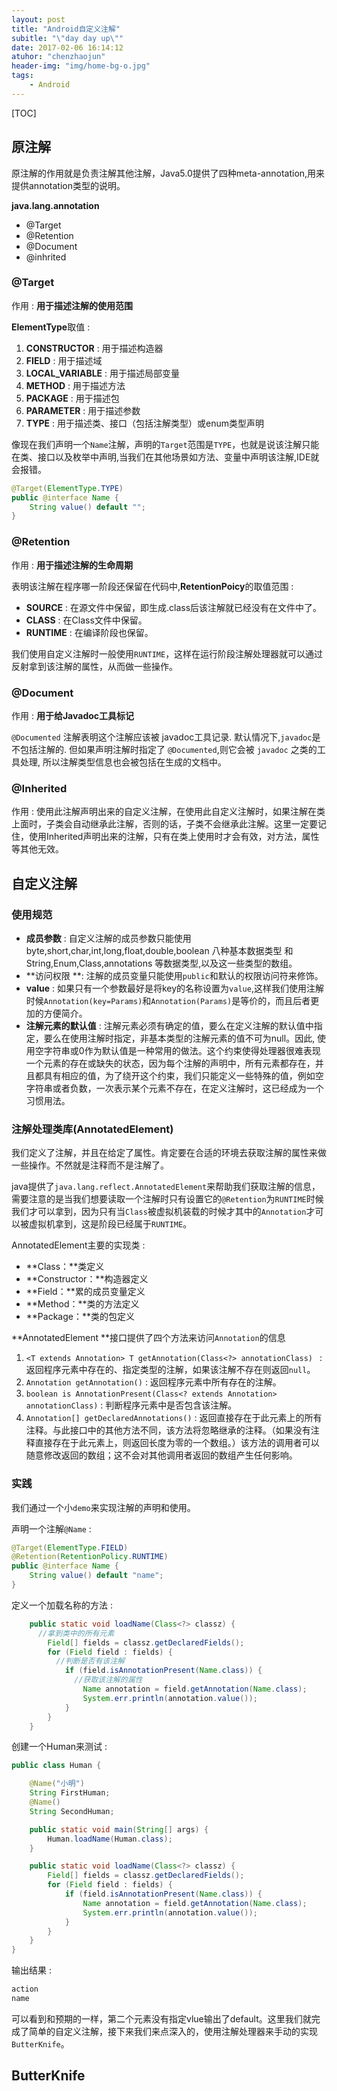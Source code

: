 ```yaml
---
layout: post
title: "Android自定义注解"
subitle: "\"day day up\""
date: 2017-02-06 16:14:12
atuhor: "chenzhaojun"
header-img: "img/home-bg-o.jpg"
tags:
    - Android
---
```




[TOC]

## 原注解

原注解的作用就是负责注解其他注解，Java5.0提供了四种meta-annotation,用来提供annotation类型的说明。

**java.lang.annotation**

- @Target
- @Retention
- @Document
- @inhrited

### @Target

作用 :  **用于描述注解的使用范围**

**ElementType**取值 :  

1. **CONSTRUCTOR** :  用于描述构造器
2. **FIELD** : 用于描述域
3. **LOCAL_VARIABLE**  :  用于描述局部变量
4. **METHOD** :  用于描述方法
5. **PACKAGE** :  用于描述包
6. **PARAMETER** :  用于描述参数
7. **TYPE** :  用于描述类、接口（包括注解类型）或enum类型声明

像现在我们声明一个`Name`注解，声明的`Target`范围是`TYPE`，也就是说该注解只能在类、接口以及枚举中声明,当我们在其他场景如方法、变量中声明该注解,IDE就会报错。

```java
@Target(ElementType.TYPE)
public @interface Name {
    String value() default "";
}
```



### @Retention

作用 :  **用于描述注解的生命周期**

表明该注解在程序哪一阶段还保留在代码中,**RetentionPoicy**的取值范围 :  

- **SOURCE** :  在源文件中保留，即生成.class后该注解就已经没有在文件中了。
- **CLASS** :  在Class文件中保留。
- **RUNTIME** :  在编译阶段也保留。

我们使用自定义注解时一般使用`RUNTIME`，这样在运行阶段注解处理器就可以通过反射拿到该注解的属性，从而做一些操作。

### @Document

作用 :  **用于给Javadoc工具标记**

`@Documented` 注解表明这个注解应该被 javadoc工具记录. 默认情况下,`javadoc`是不包括注解的. 但如果声明注解时指定了 `@Documented`,则它会被 `javadoc` 之类的工具处理, 所以注解类型信息也会被包括在生成的文档中。



### @Inherited

作用 :  使用此注解声明出来的自定义注解，在使用此自定义注解时，如果注解在类上面时，子类会自动继承此注解，否则的话，子类不会继承此注解。这里一定要记住，使用Inherited声明出来的注解，只有在类上使用时才会有效，对方法，属性等其他无效。



## 自定义注解

### 使用规范

- **成员参数** :  自定义注解的成员参数只能使用byte,short,char,int,long,float,double,boolean 八种基本数据类型 和 String,Enum,Class,annotations 等数据类型,以及这一些类型的数组。
- **访问权限 **:  注解的成员变量只能使用`public`和默认的权限访问符来修饰。
- **value** :  如果只有一个参数最好是将key的名称设置为`value`,这样我们使用注解时候`Annotation(key=Params)`和`Annotation(Params)`是等价的，而且后者更加的方便简介。
- **注解元素的默认值** :  注解元素必须有确定的值，要么在定义注解的默认值中指定，要么在使用注解时指定，非基本类型的注解元素的值不可为null。因此, 使用空字符串或0作为默认值是一种常用的做法。这个约束使得处理器很难表现一个元素的存在或缺失的状态，因为每个注解的声明中，所有元素都存在，并且都具有相应的值，为了绕开这个约束，我们只能定义一些特殊的值，例如空字符串或者负数，一次表示某个元素不存在，在定义注解时，这已经成为一个习惯用法。



### 注解处理类库(AnnotatedElement)

我们定义了注解，并且在给定了属性。肯定要在合适的环境去获取注解的属性来做一些操作。不然就是注释而不是注解了。

java提供了`java.lang.reflect.AnnotatedElement`来帮助我们获取注解的信息，需要注意的是当我们想要读取一个注解时只有设置它的`@Retention`为`RUNTIME`时候我们才可以拿到，因为只有当`Class`被虚拟机装载的时候才其中的`Annotation`才可以被虚拟机拿到，这是阶段已经属于`RUNTIME`。

AnnotatedElement主要的实现类 :  

- **Class：**类定义
- **Constructor：**构造器定义
- **Field：**累的成员变量定义
- **Method：**类的方法定义
- **Package：**类的包定义

**AnnotatedElement **接口提供了四个方法来访问`Annotation`的信息

1. `<T extends Annotation> T getAnnotation(Class<?> annotationClass) `  :  返回程序元素中存在的、指定类型的注解，如果该注解不存在则返回`null`。
2. `Annotation getAnnotation()` :  返回程序元素中所有存在的注解。
3. `boolean is AnnotationPresent(Class<? extends Annotation> annotationClass)` :  判断程序元素中是否包含该注解。
4. `Annotation[] getDeclaredAnnotations()` :  返回直接存在于此元素上的所有注释。与此接口中的其他方法不同，该方法将忽略继承的注释。（如果没有注释直接存在于此元素上，则返回长度为零的一个数组。）该方法的调用者可以随意修改返回的数组；这不会对其他调用者返回的数组产生任何影响。

### 实践

我们通过一个小`demo`来实现注解的声明和使用。

声明一个注解`@Name` :  

```java
@Target(ElementType.FIELD)
@Retention(RetentionPolicy.RUNTIME)
public @interface Name {
    String value() default "name";
}
```

定义一个加载名称的方法 :  

```java
    public static void loadName(Class<?> classz) {
      //拿到类中的所有元素
        Field[] fields = classz.getDeclaredFields();
        for (Field field : fields) {
          //判断是否有该注解
            if (field.isAnnotationPresent(Name.class)) {
              //获取该注解的属性
                Name annotation = field.getAnnotation(Name.class);
                System.err.println(annotation.value());
            }
        }
    }
```

创建一个Human来测试 :  

```java
public class Human {

    @Name("小明")
    String FirstHuman;
    @Name()
    String SecondHuman;

    public static void main(String[] args) {
        Human.loadName(Human.class);
    }

    public static void loadName(Class<?> classz) {
        Field[] fields = classz.getDeclaredFields();
        for (Field field : fields) {
            if (field.isAnnotationPresent(Name.class)) {
                Name annotation = field.getAnnotation(Name.class);
                System.err.println(annotation.value());
            }
        }
    }
}

```

输出结果 :  

```java
action
name
```

可以看到和预期的一样，第二个元素没有指定vlue输出了default。这里我们就完成了简单的自定义注解，接下来我们来点深入的，使用注解处理器来手动的实现`ButterKnife`。



## ButterKnife